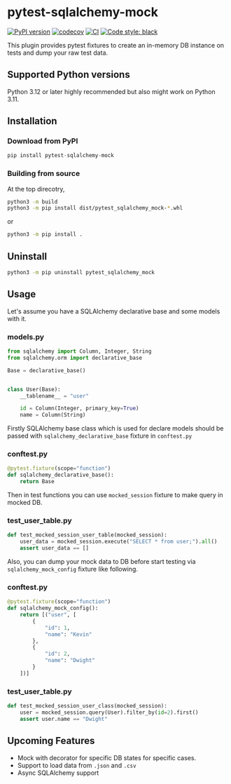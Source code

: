 # pytest-sqlalchemy-mock

[![PyPI version](https://badge.fury.io/py/pytest-sqlalchemy-mock.svg)](https://badge.fury.io/py/pytest-sqlalchemy-mock)
[![codecov](https://codecov.io/gh/resulyrt93/pytest-sqlalchemy-mock/branch/dev/graph/badge.svg?token=RUQ4DN3CH9)](https://codecov.io/gh/resulyrt93/pytest-sqlalchemy-mock)
[![CI](https://github.com/resulyrt93/pytest-sqlalchemy-mock/actions/workflows/tests.yaml/badge.svg?branch=dev)](https://github.com/resulyrt93/pytest-sqlalchemy-mock/actions/workflows/tests.yaml)
<a href="https://github.com/psf/black"><img alt="Code style: black" src="https://img.shields.io/badge/code%20style-black-000000.svg"></a>

This plugin provides pytest fixtures to create an in-memory DB instance on tests and dump your raw test data.

## Supported Python versions

Python 3.12 or later highly recommended but also might work on Python 3.11.

## Installation

### Download from PyPI

```python
pip install pytest-sqlalchemy-mock
```

### Building from source

At the top direcotry,

```sh
python3 -m build
python3 -m pip install dist/pytest_sqlalchemy_mock-*.whl
```

or

```sh
python3 -m pip install .
```

## Uninstall

```sh
python3 -m pip uninstall pytest_sqlalchemy_mock
```

## Usage

Let's assume you have a SQLAlchemy declarative base and some models with it.

### models.py

```python
from sqlalchemy import Column, Integer, String
from sqlalchemy.orm import declarative_base

Base = declarative_base()


class User(Base):
    __tablename__ = "user"

    id = Column(Integer, primary_key=True)
    name = Column(String)
```

Firstly SQLAlchemy base class which is used for declare models should be passed with `sqlalchemy_declarative_base` fixture in `conftest.py`

### conftest.py

```python
@pytest.fixture(scope="function")
def sqlalchemy_declarative_base():
    return Base
```

Then in test functions you can use `mocked_session` fixture to make query in mocked DB.

### test_user_table.py

```python
def test_mocked_session_user_table(mocked_session):
    user_data = mocked_session.execute("SELECT * from user;").all()
    assert user_data == []
```

Also, you can dump your mock data to DB before start testing via `sqlalchemy_mock_config` fixture like following.

### conftest.py

```python
@pytest.fixture(scope="function")
def sqlalchemy_mock_config():
    return [("user", [
        {
            "id": 1,
            "name": "Kevin"
        },
        {
            "id": 2,
            "name": "Dwight"
        }
    ])]
```

### test_user_table.py

```python
def test_mocked_session_user_class(mocked_session):
    user = mocked_session.query(User).filter_by(id=2).first()
    assert user.name == "Dwight"
```

## Upcoming Features

* Mock with decorator for specific DB states for specific cases.
* Support to load data from `.json` and `.csv`
* Async SQLAlchemy support
